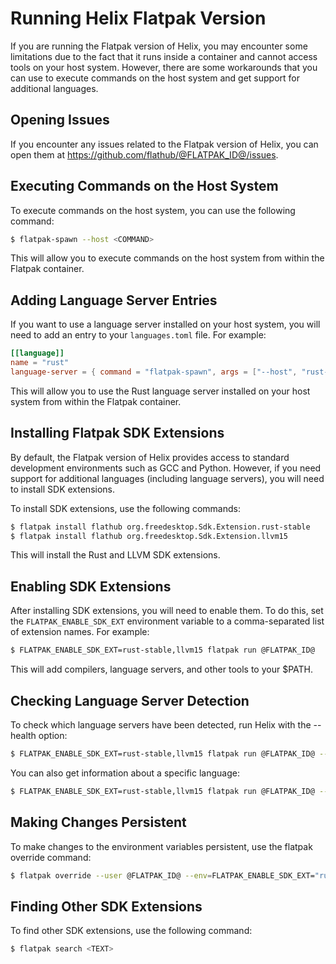 
# Running Helix Flatpak Version

If you are running the Flatpak version of Helix, you may encounter some limitations due to the fact that it runs inside a container and cannot access tools on your host system. However, there are some workarounds that you can use to execute commands on the host system and get support for additional languages.

## Opening Issues

If you encounter any issues related to the Flatpak version of Helix, you can open them at https://github.com/flathub/@FLATPAK_ID@/issues.

## Executing Commands on the Host System

To execute commands on the host system, you can use the following command:

```sh
$ flatpak-spawn --host <COMMAND>
```

This will allow you to execute commands on the host system from within the Flatpak container.

## Adding Language Server Entries

If you want to use a language server installed on your host system, you will need to add an entry to your `languages.toml` file. For example:

```toml
[[language]]
name = "rust"
language-server = { command = "flatpak-spawn", args = ["--host", "rust-analyzer"] }
```

This will allow you to use the Rust language server installed on your host system from within the Flatpak container.

## Installing Flatpak SDK Extensions

By default, the Flatpak version of Helix provides access to standard development environments such as GCC and Python. However, if you need support for additional languages (including language servers), you will need to install SDK extensions.

To install SDK extensions, use the following commands:

```sh
$ flatpak install flathub org.freedesktop.Sdk.Extension.rust-stable
$ flatpak install flathub org.freedesktop.Sdk.Extension.llvm15
```

This will install the Rust and LLVM SDK extensions.

## Enabling SDK Extensions

After installing SDK extensions, you will need to enable them. To do this, set the `FLATPAK_ENABLE_SDK_EXT` environment variable to a comma-separated list of extension names. For example:

```sh
$ FLATPAK_ENABLE_SDK_EXT=rust-stable,llvm15 flatpak run @FLATPAK_ID@
```

This will add compilers, language servers, and other tools to your $PATH.

## Checking Language Server Detection

To check which language servers have been detected, run Helix with the --health option:

```sh
$ FLATPAK_ENABLE_SDK_EXT=rust-stable,llvm15 flatpak run @FLATPAK_ID@ --health
```

You can also get information about a specific language:

```sh
$ FLATPAK_ENABLE_SDK_EXT=rust-stable,llvm15 flatpak run @FLATPAK_ID@ --health rust
```

## Making Changes Persistent

To make changes to the environment variables persistent, use the flatpak override command:

```sh
$ flatpak override --user @FLATPAK_ID@ --env=FLATPAK_ENABLE_SDK_EXT="rust-stable,llvm15"
```

## Finding Other SDK Extensions

To find other SDK extensions, use the following command:

```sh
$ flatpak search <TEXT>
```